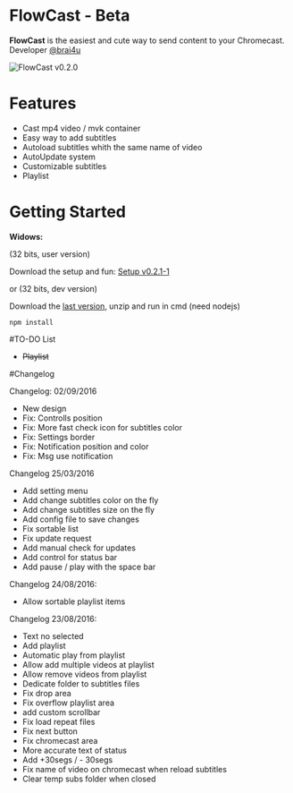 # FlowCast - Beta

**FlowCast** is the easiest and cute way to send content to your Chromecast. Developer [@brai4u](https://twitter.com/brai4u)

![FlowCast](http://i.imgur.com/Pecxoq8.png)
v0.2.0

# Features

* Cast mp4 video / mvk container
* Easy way to add subtitles
* Autoload subtitles whith the same name of video
* AutoUpdate system
* Customizable subtitles
* Playlist

# Getting Started

**Widows:**

(32 bits, user version)

Download the setup and fun: [Setup v0.2.1-1](https://github.com/brai4u/FlowCast/releases/download/v2.1-1Exe/FlowCast-setup-2.1-1-beta.exe)

or
  (32 bits, dev version)
  
  Download the [last version](https://github.com/brai4u/FlowCast/archive/master.zip), unzip and run in cmd (need nodejs)
  
  ``npm install``
  
#TO-DO List
* ~~Playlist~~

#Changelog

Changelog: 02/09/2016

* New design
* Fix: Controlls position
* Fix: More fast check icon for subtitles color
* Fix: Settings border
* Fix: Notification position and color
* Fix: Msg use notification

Changelog 25/03/2016
* Add setting menu
* Add change subtitles color on the fly
* Add change subtitles size on the fly
* Add config file to save changes
* Fix sortable list
* Fix update request
* Add manual check for updates
* Add control for status bar
* Add pause / play with the space bar

Changelog 24/08/2016:
* Allow sortable playlist items

Changelog 23/08/2016:
* Text no selected
* Add playlist
* Automatic play from playlist
* Allow add multiple videos at playlist
* Allow remove videos from playlist
* Dedicate folder to subtitles files
* Fix drop area
* Fix overflow playlist area
* add custom scrollbar
* Fix load repeat files
* Fix next button
* Fix chromecast area
* More accurate text of status
* Add +30segs / - 30segs 
* Fix name of video on chromecast when reload subtitles
* Clear temp subs folder when closed
